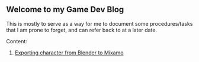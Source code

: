 ## Welcome to my Game Dev Blog

This is mostly to serve as a way for me to document some procedures/tasks that I am prone to forget, and can refer back to at a later date. 

Content: 

1. [Exporting character from Blender to Mixamo](2021-05-27-blender-to-mixamo.md)

